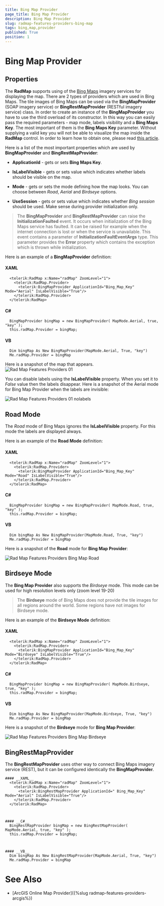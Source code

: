 ```yaml
---
title: Bing Map Provider
page_title: Bing Map Provider
description: Bing Map Provider
slug: radmap-features-providers-bing-map
tags: bing,map,provider
published: True
position: 1
---
```


# Bing Map Provider



## Properties

The __RadMap__ supports using of the [Bing Maps](http://www.bing.com/maps/) imagery services for displaying the map. There are 2 types of providers which are used in Bing Maps. The tile images of Bing Maps can be used via the __BingMapProvider__ (SOAP imagery service) or __BingRestMapProvider__ (RESTful imagery service) class. In order to create an instance of the __BingMapProvider__ you have to use the third overload of its constructor. In this way you can easily pass the required parameters - map mode, labels visibility and a __Bing Maps Key__. The most important of them is the __Bing Maps Key__ parameter. Without supplying a valid key you will not be able to visualize the map inside the __RadMap__ control. In order to learn how to obtain one, please read [this article](http://msdn.microsoft.com/en-us/library/ee681900.aspx).
        

Here is a list of the most important properties which are used by __BingMapProvider__ and __BingRestMapProvider__:
        

* __ApplicationId__ - gets or sets __Bing Maps Key__.
            

* __IsLabelVisible__ - gets or sets value which indicates whether labels should be visible on the map.
            

* __Mode__ - gets or sets the mode defining how the map looks. You can choose between *Road*, *Aerial* and *Birdseye* options.
            

* __UseSession__ - gets or sets value which indicates whether *Bing session* should be used. Make sense during provider initialization only.
            

>The __BingMapProvider__ and __BingRestMapProvider__ can raise the __InitializationFaulted__ event. It occurs when initialization of the Bing Maps service has faulted. It can be raised for example when the internet connection is lost or when the service is unavailable. This event contains a parameter of __InitializationFaultEventArgs__ type. This parameter provides the __Error__ property which contains the exception which is thrown while initialization.
          

Here is an example of a __BingMapProvider__ definition:
        

#### __XAML__
      <telerik:RadMap x:Name="radMap" ZoomLevel="1">
        <telerik:RadMap.Provider>
          <telerik:BingMapProvider ApplicationId="Bing_Map_Key" Mode="Aerial" IsLabelVisible="True"/>
        </telerik:RadMap.Provider>
      </telerik:RadMap>



#### __C#__
      BingMapProvider bingMap = new BingMapProvider( MapMode.Aerial, true, "key" );
      this.radMap.Provider = bingMap;



#### __VB__
      Dim bingMap As New BingMapProvider(MapMode.Aerial, True, "key")
      Me.radMap.Provider = bingMap



Here is a snapshot of the map that appears.
![Rad Map Features Providers 01](images/RadMap_Features_Providers_01.png)

You can disable labels using the __IsLabelVisible__ property. When you set it to *False* value then the labels disappear. Here is a snapshot of the Aerial mode for Bing Map Provider when the labels are invisible:

![Rad Map Features Providers 01 nolabels](images/RadMap_Features_Providers_01_nolabels.png)

## Road Mode

The *Road* mode of Bing Maps ignores the __IsLabelVisible__ property. For this mode the labels are displayed always.
        

Here is an example of the __Road Mode__ definition:
        

#### __XAML__
      <telerik:RadMap x:Name="radMap" ZoomLevel="1">
        <telerik:RadMap.Provider>
          <telerik:BingMapProvider ApplicationId="Bing_Map_Key" Mode="Road" IsLabelVisible="True"/>
        </telerik:RadMap.Provider>
      </telerik:RadMap>



#### __C#__
      BingMapProvider bingMap = new BingMapProvider( MapMode.Road, true, "key" );
      this.radMap.Provider = bingMap;



#### __VB__
      Dim bingMap As New BingMapProvider(MapMode.Road, True, "key")
      Me.radMap.Provider = bingMap



Here is a snapshot of the __Road__ mode for __Bing Map Provider__:

![Rad Map Features Providers Bing Map Road](images/RadMap_Features_Providers_BingMap_Road.png)

## Birdseye Mode

The __Bing Map Provider__ also supports the *Birdseye* mode. This mode can be used for high resolution levels only (zoom level 19-20)
        

>The __Birdseye__ mode of Bing Maps does not provide the tile images for all regions around the world. Some regions have not images for Birdseye mode.
          

Here is an example of the __Birdseye Mode__ definition:

#### __XAML__
      <telerik:RadMap x:Name="radMap" ZoomLevel="1">
        <telerik:RadMap.Provider>
          <telerik:BingMapProvider ApplicationId="Bing_Map_Key" Mode="Birdseye" IsLabelVisible="True"/>
        </telerik:RadMap.Provider>
      </telerik:RadMap>



#### __C#__
      BingMapProvider bingMap = new BingMapProvider( MapMode.Birdseye, true, "key" );
      this.radMap.Provider = bingMap;



#### __VB__
      Dim bingMap As New BingMapProvider(MapMode.Birdseye, True, "key")
      Me.radMap.Provider = bingMap



Here is a snapshot of the __Birdseye__ mode for __Bing Map Provider__:

![Rad Map Features Providers Bing Map Birdseye](images/RadMap_Features_Providers_BingMap_Birdseye.png)

## BingRestMapProvider

The __BingRestMapProvider__ uses other way to connect Bing Maps imagery service (REST), but it can be configured identically the __BingMapProvider__.
      

    #### __XAML__
      <telerik:RadMap x:Name="radMap" ZoomLevel="1">
        <telerik:RadMap.Provider>
          <telerik:BingRestMapProvider ApplicationId=" Bing_Map_Key" Mode="Aerial" IsLabelVisible="True"/>
        </telerik:RadMap.Provider>
      </telerik:RadMap>



    #### __C#__
      BingRestMapProvider bingMap = new BingRestMapProvider( MapMode.Aerial, true, "key" );
      this.radMap.Provider = bingMap;



    #### __VB__
      Dim bingMap As New BingRestMapProvider(MapMode.Aerial, True, "key")
      Me.radMap.Provider = bingMap



# See Also

 * [ArcGIS Online Map Provider]({%slug radmap-features-providers-arcgis%})
